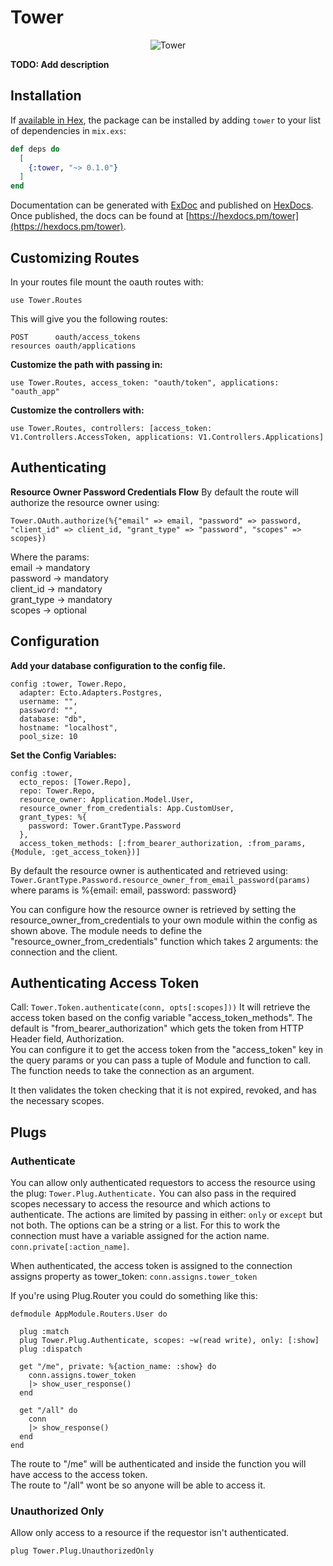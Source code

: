 # Tower

<p align="center" >
<img src="https://github.com/metismachine/tower/blob/master/tower.png?raw=true" alt="Tower" title="Tower">
</p>

**TODO: Add description**

## Installation

If [available in Hex](https://hex.pm/docs/publish), the package can be installed
by adding `tower` to your list of dependencies in `mix.exs`:

```elixir
def deps do
  [
    {:tower, "~> 0.1.0"}
  ]
end
```

Documentation can be generated with [ExDoc](https://github.com/elixir-lang/ex_doc)
and published on [HexDocs](https://hexdocs.pm). Once published, the docs can
be found at [https://hexdocs.pm/tower](https://hexdocs.pm/tower).

## Customizing Routes

In your routes file mount the oauth routes with:

``` use Tower.Routes ```

This will give you the following routes:

```
POST      oauth/access_tokens
resources oauth/applications
```

**Customize the path with passing in:**
```
use Tower.Routes, access_token: "oauth/token", applications: "oauth_app"
```

**Customize the controllers with:**
```
use Tower.Routes, controllers: [access_token: V1.Controllers.AccessToken, applications: V1.Controllers.Applications]
```

## Authenticating

**Resource Owner Password Credentials Flow**
By default the route will authorize the resource owner using:
```
Tower.OAuth.authorize(%{"email" => email, "password" => password, "client_id" => client_id, "grant_type" => "password", "scopes" => scopes})
```
Where the params:  
email      -> mandatory  
password   -> mandatory  
client_id  -> mandatory  
grant_type -> mandatory  
scopes     -> optional  



## Configuration

**Add your database configuration to the config file.**
```
config :tower, Tower.Repo,
  adapter: Ecto.Adapters.Postgres,
  username: "",
  password: "",
  database: "db",
  hostname: "localhost",
  pool_size: 10
```

**Set the Config Variables:**

```
config :tower, 
  ecto_repos: [Tower.Repo],
  repo: Tower.Repo,
  resource_owner: Application.Model.User,
  resource_owner_from_credentials: App.CustomUser,
  grant_types: %{
    password: Tower.GrantType.Password
  },
  access_token_methods: [:from_bearer_authorization, :from_params, {Module, :get_access_token})]
```  

By default the resource owner is authenticated and retrieved using:
``` Tower.GrantType.Password.resource_owner_from_email_password(params)  ```
where params is %{email: email, password: password}

You can configure how the resource owner is retrieved by setting the resource_owner_from_credentials to your own module within the config as shown above.  The module needs to define the "resource_owner_from_credentials" function which takes 2 arguments: the connection and the client.  



## Authenticating Access Token

Call:  ``` Tower.Token.authenticate(conn, opts[:scopes])) ```
It will retrieve the access token based on the config variable "access_token_methods".  The default is "from_bearer_authorization" which gets the token from HTTP Header field, Authorization.  
You can configure it to get the access token from the "access_token" key in the query params or you can pass a tuple of Module and function to call.  The function needs to take the connection as an argument. 

It then validates the token checking that it is not expired, revoked, and has the necessary scopes.


## Plugs

### Authenticate

You can allow only authenticated requestors to access the resource using the plug: ``` Tower.Plug.Authenticate. ```
You can also pass in the required scopes necessary to access the resource and which actions to authenticate. 
The actions are limited by passing in either: `only` or `except` but not both.  The options can be a string or a list.
For this to work the connection must have a variable assigned for the action name.  `conn.private[:action_name]`.  

When authenticated, the access token is assigned to the connection assigns property as tower_token:  `conn.assigns.tower_token`

If you're using Plug.Router you could do something like this:

``` 
defmodule AppModule.Routers.User do

  plug :match
  plug Tower.Plug.Authenticate, scopes: ~w(read write), only: [:show]
  plug :dispatch

  get "/me", private: %{action_name: :show} do
    conn.assigns.tower_token
    |> show_user_response()
  end
  
  get "/all" do
    conn
    |> show_response()
  end
end

```

The route to "/me" will be authenticated and inside the function you will have access to the access token.  
The route to "/all"  wont be so anyone will be able to access it.  


### Unauthorized Only

Allow only access to a resource if the requestor isn't authenticated.

```plug Tower.Plug.UnauthorizedOnly```

